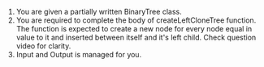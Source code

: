 1. You are given a partially written BinaryTree class.
2. You are required to complete the body of createLeftCloneTree function. The function is expected to create a new node for every node equal in value to it and inserted between itself and it's left child. Check question video for clarity.
3. Input and Output is managed for you.


